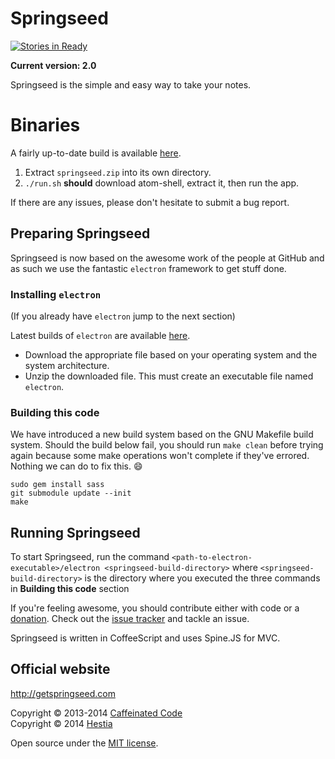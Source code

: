 # Springseed
[![Stories in Ready](https://badge.waffle.io/byhestia/springseed.svg?label=ready&title=Ready)](http://waffle.io/byhestia/springseed) 

**Current version: 2.0**

Springseed is the simple and easy way to take your notes.

# Binaries

A fairly up-to-date build is available [here](http://assets.apertron.net/springseed.zip).

1. Extract `springseed.zip` into its own directory.
2. `./run.sh` **should** download atom-shell, extract it, then run the app.

If there are any issues, please don't hesitate to submit a bug report.

## Preparing Springseed

Springseed is now based on the awesome work of the people at GitHub and as
such we use the fantastic `electron` framework to get stuff done. 

### Installing `electron`
(If you already have `electron` jump to the next section)

Latest builds of `electron` are available [here](https://github.com/atom/electron/releases).
* Download the appropriate file based on your operating system and the system architecture.
* Unzip the downloaded file. This must create an executable file named `electron`.

### Building this code
We have introduced a new build system based on the GNU Makefile build system. Should the
build below fail, you should run `make clean` before trying again because some
make operations won't complete if they've errored. Nothing we can do to fix
this. :smile:

    sudo gem install sass
    git submodule update --init
    make

## Running Springseed
To start Springseed, run the command `<path-to-electron-executable>/electron <springseed-build-directory>` where `<springseed-build-directory>` is the directory where you executed the three commands in **Building this code** section


If you're feeling awesome, you should contribute either with code or a
[donation][1]. Check out the [issue tracker][2] and tackle an issue.

Springseed is written in CoffeeScript and uses Spine.JS for MVC.

## Official website

<http://getspringseed.com>

Copyright &copy; 2013-2014 [Caffeinated Code][3]<br>
Copyright &copy; 2014 [Hestia][4]

Open source under the [MIT license][5].

[1]: http://getspringseed.com/donate
[2]: https://github.com/byhestia/springseed
[3]: http://www.caffeinatedco.de/
[4]: http://byhestia.com/
[5]: http://opensource.org/licenses/MIT
